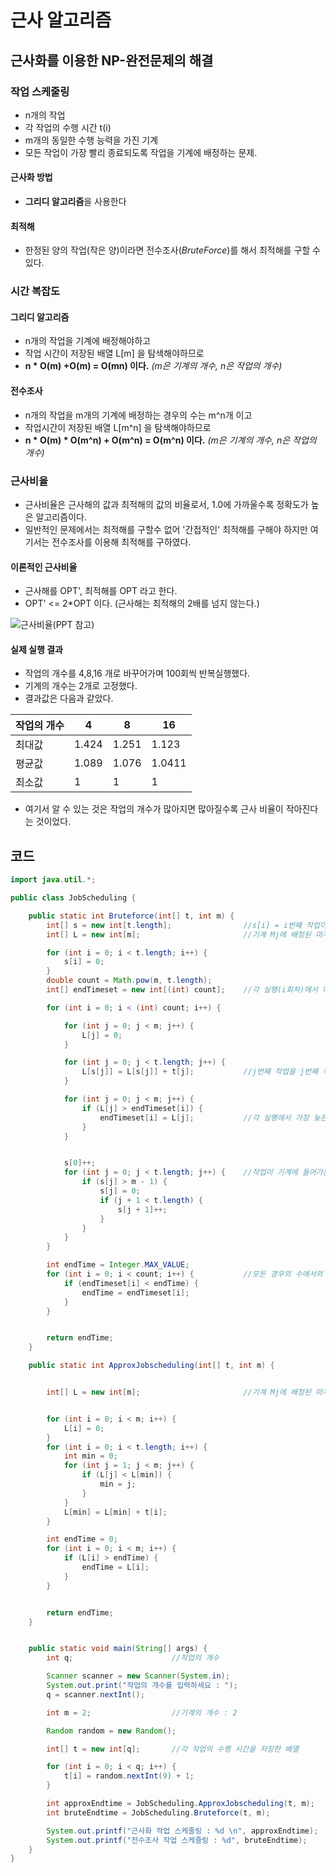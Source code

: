 # 근사 알고리즘

## 근사화를 이용한 NP-완전문제의 해결

### 작업 스케줄링

- n개의 작업
- 각 작업의 수행 시간 t(i)
- m개의 동일한 수행 능력을 가진 기계
- 모든 작업이 가장 빨리 종료되도록 작업을 기계에 배정하는 문제.

#### 근사화 방법

- **그리디 알고리즘**을 사용한다

#### 최적해

- 한정된 양의 작업(작은 양)이라면 전수조사(*BruteForce*)를 해서 최적해를 구할 수 있다.

### 시간 복잡도

#### 그리디 알고리즘

- n개의 작업을 기계에 배정해야하고
- 작업 시간이 저장된 배열 L[m] 을 탐색해야하므로
- **n * O(m) +O(m) = O(mn) 이다.** *(m은 기계의 개수, n은 작업의 개수)*

#### 전수조사

- n개의 작업을 m개의 기계에 배정하는 경우의 수는 m^n개 이고
- 작업시간이 저장된 배열 L[m^n] 을 탐색해야하므로
- **n * O(m) * O(m^n) + O(m^n) = O(m^n) 이다.** *(m은 기계의 개수, n은 작업의 개수)*



### 근사비율

- 근사비율은 근사해의 값과 최적해의 값의 비율로서, 1.0에 가까울수록 정확도가 높은 알고리즘이다.
- 일반적인 문제에서는 최적해를 구할수 없어 '간접적인' 최적해를 구해야 하지만 여기서는 전수조사를 이용해 최적해를 구하였다.

#### 이론적인 근사비율

- 근사해를 OPT', 최적해를 OPT 라고 한다.
- OPT' <= 2*OPT 이다. (근사해는 최적해의 2배를 넘지 않는다.)

![근사비율(PPT 참고)](https://user-images.githubusercontent.com/80087069/118380820-d80e7680-b61f-11eb-9853-5f9a7d93204d.png)

#### 실제 실행 결과

- 작업의 개수를 4,8,16 개로 바꾸어가며 100회씩 반복실행했다.
- 기계의 개수는 2개로 고정했다.
- 결과값은 다음과 같았다.

| 작업의 개수 | 4     | 8     | 16     |
| ----------- | ----- | ----- | ------ |
| 최대값      | 1.424 | 1.251 | 1.123  |
| 평균값      | 1.089 | 1.076 | 1.0411 |
| 최소값      | 1     | 1     | 1      |

- 여기서 알 수 있는 것은 작업의 개수가 많아지면 많아질수록 근사 비율이 작아진다는 것이었다.



## 코드

```java
import java.util.*;

public class JobScheduling {

    public static int Bruteforce(int[] t, int m) {
        int[] s = new int[t.length];                //s[i] = i번째 작업이 들어가게 되는 기계의 번호를 저장한 배열
        int[] L = new int[m];                       //기계 Mj에 배정된 마지막 작업의 종료 시간

        for (int i = 0; i < t.length; i++) {
            s[i] = 0;
        }
        double count = Math.pow(m, t.length);
        int[] endTimeset = new int[(int) count];    //각 실행(i회차)에서 마지막 작업의 종료 시간

        for (int i = 0; i < (int) count; i++) {

            for (int j = 0; j < m; j++) {
                L[j] = 0;
            }

            for (int j = 0; j < t.length; j++) {
                L[s[j]] = L[s[j]] + t[j];           //j번째 작업을 j번째 작업이 들어가는 기계에 배정
            }

            for (int j = 0; j < m; j++) {
                if (L[j] > endTimeset[i]) {
                    endTimeset[i] = L[j];           //각 실행에서 가장 늦은 작업 종료시간을 i회차 실행시간에 저장
                }
            }


            s[0]++;
            for (int j = 0; j < t.length; j++) {    //작업이 기계에 들어가는 번호 변경
                if (s[j] > m - 1) {
                    s[j] = 0;
                    if (j + 1 < t.length) {
                        s[j + 1]++;
                    }
                }
            }
        }

        int endTime = Integer.MAX_VALUE;
        for (int i = 0; i < count; i++) {           //모든 경우의 수에서의 실행 값 중 가장 작은 값 반환
            if (endTimeset[i] < endTime) {
                endTime = endTimeset[i];
            }
        }


        return endTime;
    }

    public static int ApproxJobscheduling(int[] t, int m) {


        int[] L = new int[m];                       //기계 Mj에 배정된 마지막 작업의 종료 시간


        for (int i = 0; i < m; i++) {
            L[i] = 0;
        }
        for (int i = 0; i < t.length; i++) {
            int min = 0;
            for (int j = 1; j < m; j++) {
                if (L[j] < L[min]) {
                    min = j;
                }
            }
            L[min] = L[min] + t[i];
        }

        int endTime = 0;
        for (int i = 0; i < m; i++) {
            if (L[i] > endTime) {
                endTime = L[i];
            }
        }


        return endTime;
    }


    public static void main(String[] args) {
        int q;                      //작업의 개수

        Scanner scanner = new Scanner(System.in);
        System.out.print("작업의 개수를 입력하세요 : ");
        q = scanner.nextInt();

        int m = 2;                  //기계의 개수 : 2

        Random random = new Random();

        int[] t = new int[q];       //각 작업의 수행 시간을 저장한 배열

        for (int i = 0; i < q; i++) {
            t[i] = random.nextInt(9) + 1;
        }

        int approxEndtime = JobScheduling.ApproxJobscheduling(t, m);
        int bruteEndtime = JobScheduling.Bruteforce(t, m);

        System.out.printf("근사화 작업 스케줄링 : %d \n", approxEndtime);
        System.out.printf("전수조사 작업 스케줄링 : %d", bruteEndtime);
    }
}

```



